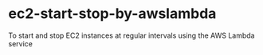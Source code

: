 # ec2-start-stop-by-awslambda
To start and stop EC2 instances at regular intervals using the AWS Lambda service
